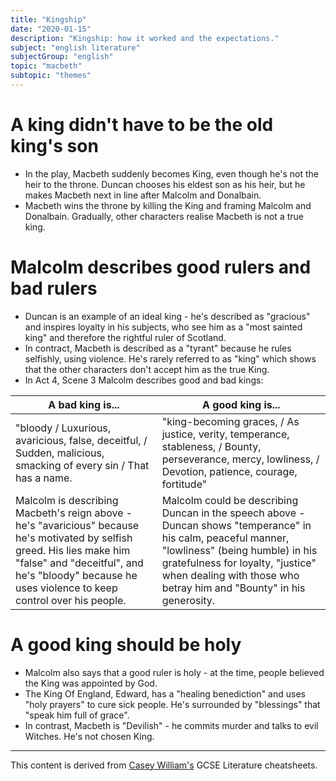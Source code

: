 ```yaml
---
title: "Kingship"
date: "2020-01-15"
description: "Kingship: how it worked and the expectations."
subject: "english literature"
subjectGroup: "english"
topic: "macbeth"
subtopic: "themes"
---
```


# A king didn't have to be the old king's son
- In the play, Macbeth suddenly becomes King, even though he's not the heir to the throne. Duncan chooses his eldest son as his heir, but he makes Macbeth next in line after Malcolm and Donalbain.
- Macbeth wins the throne by killing the King and framing Malcolm and Donalbain. Gradually, other characters realise Macbeth is not a true king.

# Malcolm describes good rulers and bad rulers
- Duncan is an example of an ideal king - he's described as "gracious" and inspires loyalty in his subjects, who see him as a "most sainted king" and therefore the rightful ruler of Scotland.
- In contract, Macbeth is described as a "tyrant" because he rules selfishly, using violence. He's rarely referred to as "king" which shows that the other characters don't accept him as the true King.
- In Act 4, Scene 3 Malcolm describes good and bad kings:

| A bad king is... | A good king is... |
| ---------------- | ----------------- |
| "bloody / Luxurious, avaricious, false, deceitful, / Sudden, malicious, smacking of every sin / That has a name. | "king-becoming graces, / As justice, verity, temperance, stableness, / Bounty, perseverance, mercy, lowliness, / Devotion, patience, courage, fortitude" |
| Malcolm is describing Macbeth's reign above - he's "avaricious" because he's motivated by selfish greed. His lies make him "false" and "deceitful", and he's "bloody" because he uses violence to keep control over his people. | Malcolm could be describing Duncan in the speech above - Duncan shows "temperance" in his calm, peaceful manner, "lowliness" (being humble) in his gratefulness for loyalty, "justice" when dealing with those who betray him and "Bounty" in his generosity. |

# A good king should be holy
- Malcolm also says that a good ruler is holy - at the time, people believed the King was appointed by God.
- The King Of England, Edward, has a "healing benediction" and uses "holy prayers" to cure sick people. He's surrounded by "blessings" that "speak him full of grace".
- In contrast, Macbeth is "Devilish" - he commits murder and talks to evil Witches. He's not chosen King.

---

This content is derived from [Casey William's](https://github.com/shnupta) GCSE Literature cheatsheets.